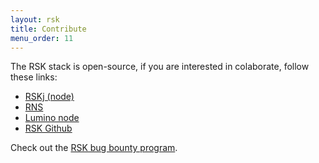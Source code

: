 ```yaml
---
layout: rsk
title: Contribute
menu_order: 11
---
```


The RSK stack is open-source, if you are interested in colaborate, follow these links:

- [RSKj (node)](/rsk/node/contribute)
- [RNS](https://github.com/rnsdomains/rnsips)
- [Lumino node](/rif/lumino/node/contribute)
- [RSK Github](https://github.com/rsksmart)

Check out the [RSK bug bounty program](/contribute/bug-bounty-program).
